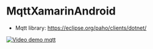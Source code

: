 # MqttXamarinAndroid

- Mqtt library: https://eclipse.org/paho/clients/dotnet/

[![Video demo mqtt](http://img.youtube.com/vi/MT0uvx6uBOI/0.jpg)](http://www.youtube.com/watch?v=MT0uvx6uBOI)
